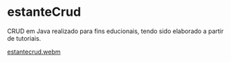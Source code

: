# estanteCrud

CRUD em Java realizado para fins educionais, tendo sido elaborado a partir de tutoriais.



[estantecrud.webm](https://user-images.githubusercontent.com/81782090/176276625-d36c4f08-b44f-4813-9809-0cac51bcd770.webm)
